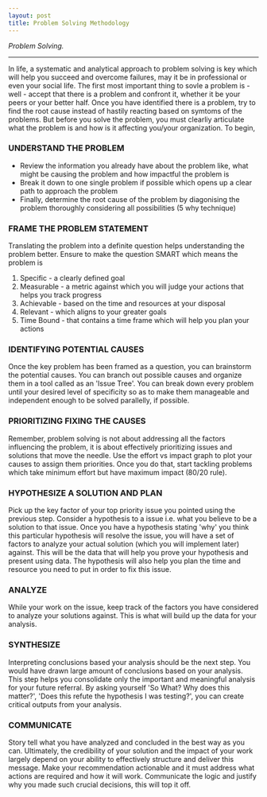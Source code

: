 ```yaml
---
layout: post
title: Problem Solving Methodology
---
```


*Problem Solving.*

-----

In life, a systematic and analytical approach to problem solving is key which will help you succeed and overcome failures, may it be in professional or even your social life. The first most important thing to sovle a problem is - well - accept that there is a problem and confront it, whether it be your peers or your better half. Once you have identified there is a problem, try to find the root cause instead of hastily reacting based on symtoms of the problems. But before you solve the problem, you must clearliy articulate what the problem is and how is it affecting you/your organization. To begin, 

### UNDERSTAND THE PROBLEM
- Review the information you already have about the problem like, what might be causing the problem and how impactful the problem is
- Break it down to one single problem if possible which opens up a clear path to approach the problem
- Finally, determine the root cause of the problem by diagonising the problem thoroughly considering all possibilities (5 why technique)

### FRAME THE PROBLEM STATEMENT
Translating the problem into a definite question helps understanding the problem better. Ensure to make the question SMART which means
the problem is
1. Specific - a clearly defined goal
2. Measurable - a metric against which you will judge your actions that helps you track progress
3. Achievable - based on the time and resources at your disposal
4. Relevant - which aligns to your greater goals
5. Time Bound - that contains a time frame which will help you plan your actions

### IDENTIFYING POTENTIAL CAUSES
Once the key problem has been framed as a question, you can brainstorm the potential causes. You can branch out possible causes and organize them in a tool called as an 'Issue Tree'. You can break down every problem until your desired level of specificity so as to make them manageable and independent enough to be solved parallelly, if possible.

### PRIORITIZING FIXING THE CAUSES
Remember, problem solving is not about addressing all the factors influencing the problem, it is about effectively prioritizing issues and solutions that move the needle. Use the effort vs impact graph to plot your causes to assign them priorities. Once you do that, start tackling problems which take minimum effort but have maximum impact (80/20 rule).

### HYPOTHESIZE A SOLUTION AND PLAN
Pick up the key factor of your top priority issue you pointed using the previous step. Consider a hypothesis to a issue i.e. what you believe to be a solution to that issue. Once you have a hypothesis stating 'why' you think this particular hypothesis will resolve the issue, you will have a set of factors to analyze your actual solution (which you will implement later) against. This will be the data that will help you prove your hypothesis and present using data. The hypothesis will also help you plan the time and resource you need to put in order to fix this issue.

### ANALYZE
While your work on the issue, keep track of the factors you have considered to analyze your solutions against. This is what will build up the data for your analysis. 

### SYNTHESIZE
Interpreting conclusions based your analysis should be the next step. You would have drawn large amount of conclusions based on your analysis. This step helps you consolidate only the important and meaningful analysis for your future referral. By asking yourself 'So What? Why does this matter?', 'Does this refute the hypothesis I was testing?', you can create critical outputs from your analysis.

### COMMUNICATE
Story tell what you have analyzed and concluded in the best way as you can. Ultimately, the credibility of your solution and the impact of your work largely depend on your ability to effectively structure and deliver this message. Make your recommendation actionable and it must address what actions are required and how it will work. Communicate the logic and justify why you made such crucial decisions, this will top it off.
